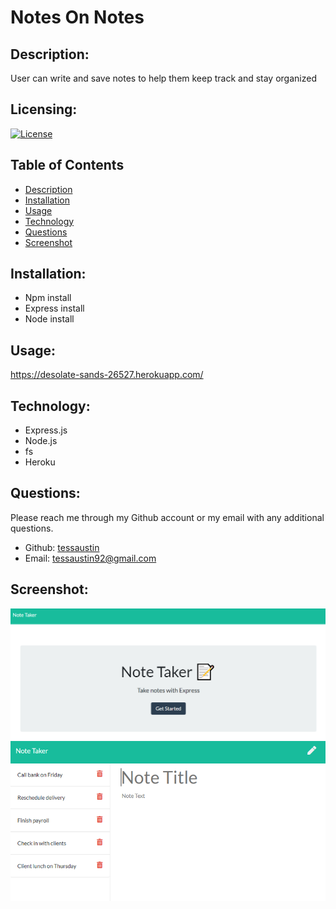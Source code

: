 # Notes On Notes

## Description:
User can write and save notes to help them keep track and stay organized

## Licensing:
[![License](https://img.shields.io/badge/License-isc-blue.svg)](https://shields.io)

## Table of Contents 
* [Description](#description)
* [Installation](#installation)
* [Usage](#usage)
* [Technology](#technology)
* [Questions](#questions)
* [Screenshot](#Screenshot)

## Installation:
- Npm install
- Express install
- Node install

## Usage:
https://desolate-sands-26527.herokuapp.com/

## Technology:
- Express.js
- Node.js
- fs
- Heroku

## Questions:
Please reach me through my Github account or my email with any additional questions.
- Github: [tessaustin](https://github.com/tessaustin)
- Email: tessaustin92@gmail.com 

## Screenshot:
![img](Assets/landingpage.png)
![img2](Assets/11-express-homework-demo-01.png)
